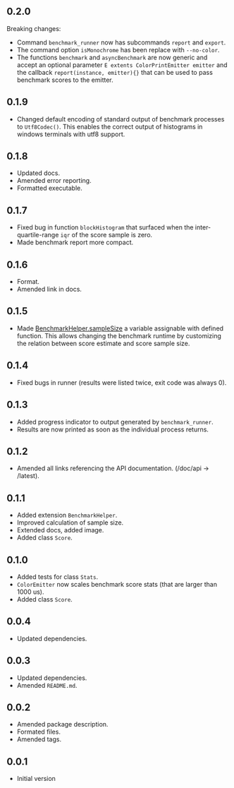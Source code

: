 ## 0.2.0
Breaking changes:
- Command `benchmark_runner` now has subcommands `report` and `export`.
- The command option `isMonochrome` has been replace with `--no-color`.
- The functions `benchmark` and `asyncBenchmark` are now generic and
  accept an optional parameter `E extents ColorPrintEmitter emitter`
  and the callback `report(instance, emitter){}` that can be used to
  pass benchmark scores to the emitter.

## 0.1.9
- Changed default encoding of standard output of benchmark processes
to `Utf8Codec()`. This enables the correct output of histograms in windows
terminals with utf8 support.

## 0.1.8
- Updated docs.
- Amended error reporting.
- Formatted executable.

## 0.1.7
- Fixed bug in function `blockHistogram` that surfaced when the
inter-quartile-range `iqr` of the score sample is zero.
- Made benchmark report more compact.

## 0.1.6
- Format.
- Amended link in docs.

## 0.1.5
- Made [BenchmarkHelper.sampleSize][sampleSize] a variable assignable with
defined function. This allows changing the benchmark runtime by customizing
the relation between score estimate and score sample size.

## 0.1.4
- Fixed bugs in runner (results were listed twice, exit code was always 0).

## 0.1.3
- Added progress indicator to output generated by `benchmark_runner`.
- Results are now printed as soon as the individual process returns.


## 0.1.2
- Amended all links referencing the API documentation. (/doc/api -> /latest).

## 0.1.1
- Added extension `BenchmarkHelper`.
- Improved calculation of sample size.
- Extended docs, added image.
- Added class `Score`.

## 0.1.0
- Added tests for class `Stats`.
- `ColorEmitter` now scales benchmark score stats (that are larger than 1000 us).
- Added class `Score`.

## 0.0.4
- Updated dependencies.

## 0.0.3
- Updated dependencies.
- Amended `README.md`.

## 0.0.2
- Amended package description.
- Formated files.
- Amended tags.

## 0.0.1
- Initial version

[sampleSize]: https://pub.dev/documentation/benchmark_runner/latest/benchmark_runner/BenchmarkHelper/sampleSize.html
